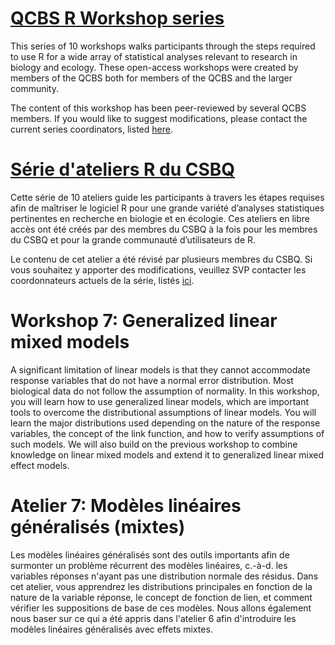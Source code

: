 # [QCBS R Workshop series](https://wiki.qcbs.ca/r)

This series of 10 workshops walks participants through the steps required to use R for a wide array of statistical analyses relevant to research in biology and ecology. These open-access workshops were created by members of the QCBS both for members of the QCBS and the larger community.

The content of this workshop has been peer-reviewed by several QCBS members. If you would like to suggest modifications, please contact the current series coordinators, listed [here](https://wiki.qcbs.ca/r).

# [Série d'ateliers R du CSBQ](https://wiki.qcbs.ca/r)

Cette série de 10 ateliers guide les participants à travers les étapes requises afin de maîtriser le logiciel R pour une grande variété d’analyses statistiques pertinentes en recherche en biologie et en écologie. Ces ateliers en libre accès ont été créés par des membres du CSBQ à la fois pour les membres du CSBQ et pour la grande communauté d’utilisateurs de R.

Le contenu de cet atelier a été révisé par plusieurs membres du CSBQ. Si vous souhaitez y apporter des modifications, veuillez SVP contacter les coordonnateurs actuels de la série, listés [ici](https://wiki.qcbs.ca/r).

# Workshop 7: Generalized linear mixed models

A significant limitation of linear models is that they cannot accommodate
response variables that do not have a normal error distribution. Most biological
data do not follow the assumption of normality. In this workshop, you will learn
how to use generalized linear models, which are important tools to overcome the
distributional assumptions of linear models. You will learn the major
distributions used depending on the nature of the response variables, the
concept of the link function, and how to verify assumptions of such models. We
will also build on the previous workshop to combine knowledge on linear mixed
models and extend it to generalized linear mixed effect models.

# Atelier 7: Modèles linéaires généralisés (mixtes)

Les modèles linéaires généralisés sont des outils importants afin de surmonter
un problème récurrent des modèles linéaires, c.-à-d. les variables réponses
n'ayant pas une distribution normale des résidus. Dans cet atelier, vous
apprendrez les distributions principales en fonction de la nature de la variable
réponse, le concept de fonction de lien, et comment vérifier les suppositions de
base de ces modèles. Nous allons également nous baser sur ce qui a été appris
dans l'atelier 6 afin d'introduire les modèles linéaires généralisés avec
effets mixtes.
